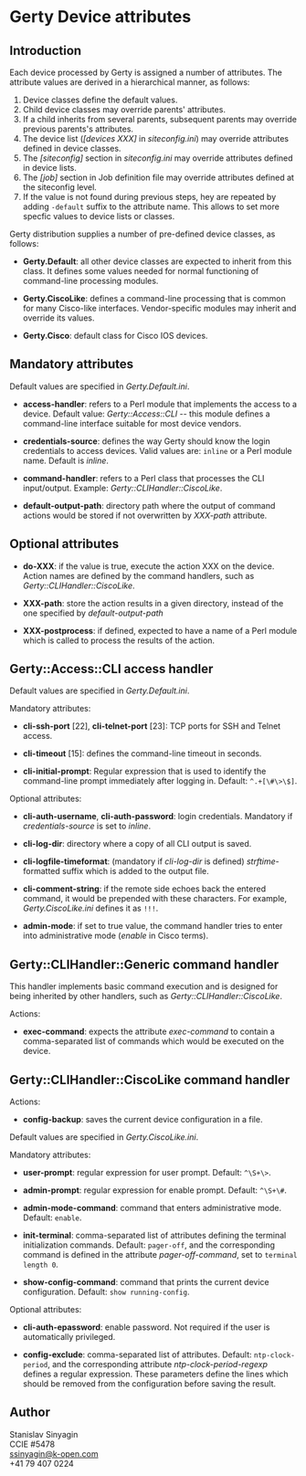 Gerty Device attributes
=======================


Introduction
------------

Each device processed by Gerty is assigned a number of attributes.
The attribute values are derived in a hierarchical manner, as follows:

1. Device classes define the default values.
2. Child device classes may override parents' attributes.
3. If a child inherits from several parents, subsequent parents may 
   override previous parents's attributes.
4. The device list (*[devices XXX]* in *siteconfig.ini*) may override 
   attributes defined in device classes.
5. The *[siteconfig]* section in *siteconfig.ini* may override attributes 
   defined in device lists.
6. The *[job]* section in Job definition file may override attributes defined 
   at the siteconfig level.
7. If the value is not found during previous steps, hey are repeated by adding 
   `-default` suffix to the attribute name. This allows to set more specfic 
   values to device lists or classes.


Gerty distribution supplies a number of pre-defined device classes, as follows:

* __Gerty.Default__: all other device classes are expected to inherit from 
  this class. It defines some values needed for normal functioning of 
  command-line processing modules.

* __Gerty.CiscoLike__: defines a command-line processing that is common for 
  many Cisco-like interfaces. Vendor-specific modules may inherit and override 
  its values.

* __Gerty.Cisco__: default class for Cisco IOS devices.



Mandatory attributes
--------------------

Default values are specified in *Gerty.Default.ini*.

* __access-handler__: refers to a Perl module that implements the access to 
  a device. Default value: *Gerty::Access::CLI* -- this module defines a 
  command-line interface suitable for most device vendors.

* __credentials-source__: defines the way Gerty should know the login 
  credentials to access devices. Valid values are: `inline` or a Perl module 
  name. Default is *inline*.

* __command-handler__: refers to a Perl class that processes the CLI
  input/output. Example: *Gerty::CLIHandler::CiscoLike*.

* __default-output-path__: directory path where the output of command actions 
  would be stored if not overwritten by *XXX-path* attribute.



Optional attributes
-------------------

* __do-XXX__: if the value is true, execute the action XXX on the device. 
  Action names are defined by the command handlers, such 
  as *Gerty::CLIHandler::CiscoLike*. 

* __XXX-path__: store the action results in a given directory, instead of the 
  one specified by *default-output-path*

* __XXX-postprocess__: if defined, expected to have a name of a Perl module 
  which is called to process the results of the action.


   
Gerty::Access::CLI access handler
---------------------------------

Default values are specified in *Gerty.Default.ini*.

Mandatory attributes:

* __cli-ssh-port__ [22], __cli-telnet-port__ [23]: TCP ports for SSH 
  and Telnet access.

* __cli-timeout__ [15]: defines the command-line timeout in seconds.

* __cli-initial-prompt__: Regular expression that is used to identify the 
  command-line prompt immediately after logging in. Default: `^.+[\#\>\$]`.

Optional attributes:

* __cli-auth-username__, __cli-auth-password__: login credentials. Mandatory if
  *credentials-source* is set to *inline*.

* __cli-log-dir__: directory where a copy of all CLI output is saved.

* __cli-logfile-timeformat__: (mandatory if *cli-log-dir* is defined) 
  *strftime*-formatted suffix which is added to the output file.
  
* __cli-comment-string__: if the remote side echoes back the entered command,
  it would be prepended with these characters. For example, 
  *Gerty.CiscoLike.ini* defines it as `!!!`.
  
* __admin-mode__: if set to true value, the command handler tries to enter 
  into administrative mode (*enable* in Cisco terms). 

 


Gerty::CLIHandler::Generic command handler
------------------------------------------

This handler implements basic command execution and is designed for being 
inherited by other handlers, such as *Gerty::CLIHandler::CiscoLike*.

Actions:

* __exec-command__: expects the attribute *exec-command* to contain a 
  comma-separated list of commands which would be executed on the device.


  

Gerty::CLIHandler::CiscoLike command handler
--------------------------------------------

Actions:

* __config-backup__: saves the current device configuration in a file.


Default values are specified in *Gerty.CiscoLike.ini*.

Mandatory attributes:

* __user-prompt__: regular expression for user prompt. Default: `^\S+\>`.

* __admin-prompt__: regular expression for enable prompt. Default: `^\S+\#`.

* __admin-mode-command__: command that enters administrative mode. 
  Default: `enable`.

* __init-terminal__: comma-separated list of attributes defining the 
  terminal initialization commands. Default: `pager-off`, and the 
  corresponding command is defined in the attribute *pager-off-command*, set 
  to `terminal length 0`.

* __show-config-command__: command that prints the current device 
  configuration. Default: `show running-config`.


Optional attributes:

* __cli-auth-epassword__: enable password. Not required if the user is 
  automatically privileged.

* __config-exclude__: comma-separated list of attributes. Default: 
  `ntp-clock-period`, and the corresponding attribute 
  *ntp-clock-period-regexp* defines a regular expression. These parameters 
  define the lines which should be removed from the configuration before 
  saving the result.


  
  


  
  

  
 
  



Author
------

Stanislav Sinyagin  
CCIE #5478  
ssinyagin@k-open.com  
+41 79 407 0224  



